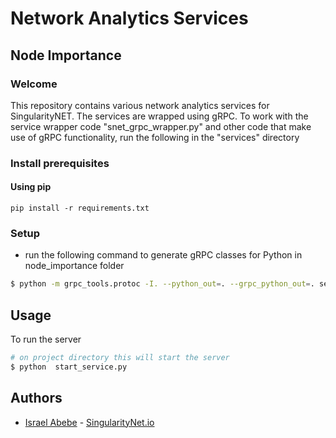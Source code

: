 # Network Analytics Services
## Node Importance


### Welcome
This repository contains various network analytics services for SingularityNET. The services are wrapped using gRPC. To work with the service wrapper code "snet_grpc_wrapper.py" and other code that make use of gRPC functionality, run the following in the "services" directory

### Install prerequisites
#### Using pip
```
pip install -r requirements.txt
```


### Setup
- run the following command to generate gRPC classes for Python in node_importance folder
```bash
$ python -m grpc_tools.protoc -I. --python_out=. --grpc_python_out=. service_spec/node_importance.proto
```


## Usage
To run the server
```bash
# on project directory this will start the server 
$ python  start_service.py
```



## Authors
- [Israel Abebe](https://github.com/IsraelAbebe) - [SingularityNet.io](https://singularitynet.io/)
